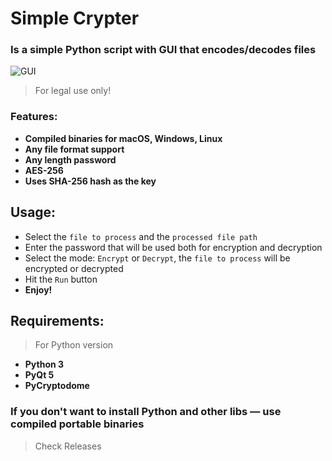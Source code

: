 # Simple Crypter
### Is a simple Python script with GUI that encodes/decodes files 

![GUI](https://i.ibb.co/9qvvsmj/image.png)
>For legal use only!

### Features:
* **Compiled binaries for macOS, Windows, Linux**
* **Any file format support**
* **Any length password**
* **AES-256**
* **Uses SHA-256 hash as the key**
 
## Usage:
* Select the `file to process` and the `processed file path`
* Enter the password that will be used both for encryption and decryption
* Select the mode: `Encrypt` or `Decrypt`, the `file to process` will be encrypted or decrypted
* Hit the `Run` button
* **Enjoy!**

## Requirements:
>For Python version 
* **Python 3**
* **PyQt 5**
* **PyCryptodome**
### If you don't want to install Python and other libs — use compiled portable binaries
> Check Releases
